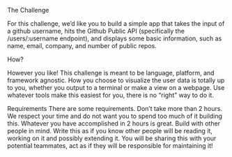 The Challenge

For this challenge, we’d like you to build a simple app that takes the input of a github username, hits the Github Public API (specifically the /users/:username endpoint), and displays some basic information, such as name, email, company, and number of public repos. 

How?

However you like! This challenge is meant to be language, platform, and framework agnostic. How you choose to visualize the user data is totally up to you, whether you output to a terminal or make a view on a webpage. Use whatever tools make this easiest for you, there is no “right” way to do it.

Requirements
There are some requirements. 
Don’t take more than 2 hours. We respect your time and do not want you to spend too much of it building this. Whatever you have accomplished in 2 hours is great. 
Build with other people in mind. Write this as if you know other people will be reading it, working on it and possibly extending it. You will be sharing this with your potential teammates, act as if they will be responsible for maintaining it!
